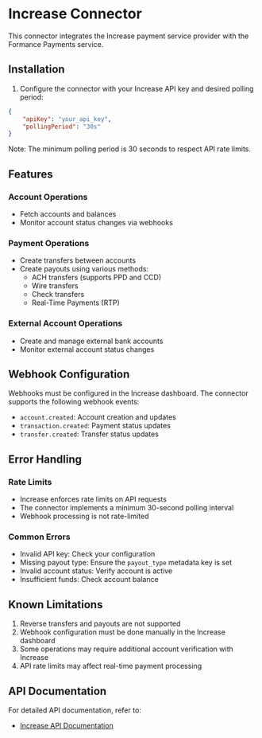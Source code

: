 # Increase Connector

This connector integrates the Increase payment service provider with the Formance Payments service.

## Installation

1. Configure the connector with your Increase API key and desired polling period:
```json
{
    "apiKey": "your_api_key",
    "pollingPeriod": "30s"
}
```

Note: The minimum polling period is 30 seconds to respect API rate limits.

## Features

### Account Operations
- Fetch accounts and balances
- Monitor account status changes via webhooks

### Payment Operations
- Create transfers between accounts
- Create payouts using various methods:
  - ACH transfers (supports PPD and CCD)
  - Wire transfers
  - Check transfers
  - Real-Time Payments (RTP)

### External Account Operations
- Create and manage external bank accounts
- Monitor external account status changes

## Webhook Configuration

Webhooks must be configured in the Increase dashboard. The connector supports the following webhook events:
- `account.created`: Account creation and updates
- `transaction.created`: Payment status updates
- `transfer.created`: Transfer status updates

## Error Handling

### Rate Limits
- Increase enforces rate limits on API requests
- The connector implements a minimum 30-second polling interval
- Webhook processing is not rate-limited

### Common Errors
- Invalid API key: Check your configuration
- Missing payout type: Ensure the `payout_type` metadata key is set
- Invalid account status: Verify account is active
- Insufficient funds: Check account balance

## Known Limitations

1. Reverse transfers and payouts are not supported
2. Webhook configuration must be done manually in the Increase dashboard
3. Some operations may require additional account verification with Increase
4. API rate limits may affect real-time payment processing

## API Documentation

For detailed API documentation, refer to:
- [Increase API Documentation](https://increase.com/documentation/api)
